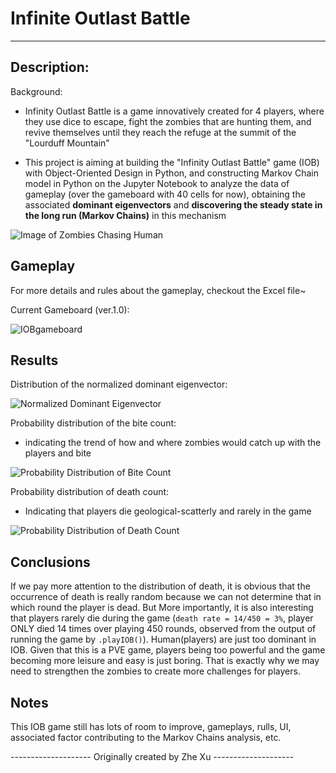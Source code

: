# Infinite Outlast Battle
--------------------------------------------------------------------------

## Description:

Background:

* Infinity Outlast Battle is a game innovatively created for 4 players, where they use dice to escape, fight the zombies that are hunting them, and revive themselves until they reach the refuge at the summit of the "Lourduff Mountain"

* This project is aiming at building the "Infinity Outlast Battle" game (IOB) with Object-Oriented Design in Python, and constructing Markov Chain model in Python on the Jupyter Notebook to analyze the data of gameplay (over the gameboard with 40 cells for now), obtaining the associated <b>dominant eigenvectors</b> and <b>discovering the steady state in the long run (Markov Chains)</b> in this mechanism

![Image of Zombies Chasing Human](https://www.google.com/url?sa=i&source=images&cd=&cad=rja&uact=8&ved=2ahUKEwie8Le10ozhAhVvUN8KHW0aBq4QjRx6BAgBEAU&url=http%3A%2F%2Fwww.melaniekarsak.com%2F2015%2F05%2Fthe-zombie-papers-hollow-men-rebooted_27.html&psig=AOvVaw3K_UiuHp3De3Bg3U1MuaiG&ust=1553031251545613)


## Gameplay

For more details and rules about the gameplay, checkout the Excel file~

Current Gameboard (ver.1.0):

![IOBgameboard](/assests/IOBgameboard.jpg?raw=true "IOBgameboard")


## Results

Distribution of the normalized dominant eigenvector:

![Normalized Dominant Eigenvector](/assests/NormDomEigv.jpg.jpg?raw=true "Normalized Dominant Eigenvector")

Probability distribution of the bite count:

* indicating the trend of how and where zombies would catch up with the players and bite

![Probability Distribution of Bite Count](/assests/ProbDistBitten.jpg?raw=true "Probability Distribution of Bite Count")

Probability distribution of death count:

* Indicating that players die geological-scatterly and rarely in the game

![Probability Distribution of Death Count](/assests/ProbDistDeath.jpg?raw=true "Probability Distribution of Death Count")


## Conclusions

If we pay more attention to the distribution of death, it is obvious that the occurrence of death is really random because we can not determine that in which round the player is dead. But More importantly, it is also interesting that players rarely die during the game (```death rate = 14/450 = 3%```, player ONLY died 14 times over playing 450 rounds, observed from the output of running the game by ```.playIOB()```). Human(players) are just too dominant in IOB. Given that this is a PVE game, players being too powerful and the game becoming more leisure and easy is just boring. That is exactly why we may need to strengthen the zombies to create more challenges for players.


## Notes

This IOB game still has lots of room to improve, gameplays, rulls, UI, associated factor contributing to the Markov Chains analysis, etc.


-------------------- Originally created by Zhe Xu --------------------